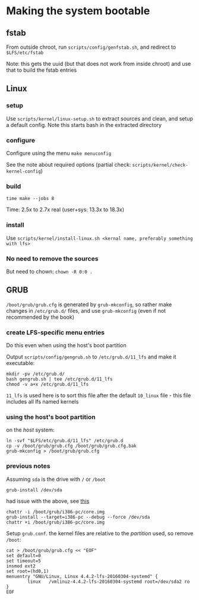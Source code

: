 # Making the system bootable

## fstab

From outside chroot, run `scripts/config/genfstab.sh`, and redirect to `$LFS/etc/fstab`

Note: this gets the uuid (but that does not work from inside chroot) and use that to build the fstab entries

## Linux

### setup

Use `scripts/kernel/linux-setup.sh` to extract sources and clean, and setup a default config. Note this starts bash in the extracted directory

### configure

Configure using the menu `make menuconfig`

See the note about required options (partial check: `scripts/kernel/check-kernel-config`)

### build

`time make --jobs 8`

Time: 2.5x to 2.7x real (user+sys: 13.3x to 18.3x)

### install

Use `scripts/kernel/install-linux.sh <kernal name, preferably something with lfs>`

### No need to remove the sources

But need to chown: `chown -R 0:0 .`


## GRUB

`/boot/grub/grub.cfg` is generated by `grub-mkconfig`, so rather make changes in `/etc/grub.d/` files, and use `grub-mkconfig` (even if not recommended by the book)

### create LFS-specific menu entries

Do this even when using the host's boot partition

Output `scripts/config/gengrub.sh` to `/etc/grub.d/11_lfs` and make it executable:

```
mkdir -pv /etc/grub.d/
bash gengrub.sh | tee /etc/grub.d/11_lfs
chmod -v a+x /etc/grub.d/11_lfs
```

`11_lfs` is used here is to sort this file after the default `10_linux` file - this file includes all lfs named kernels

### using the host's boot partition

on the *host* system:

```
ln -svf "$LFS/etc/grub.d/11_lfs" /etc/grub.d
cp -v /boot/grub/grub.cfg /boot/grub/grub.cfg.bak
grub-mkconfig > /boot/grub/grub.cfg
```


### previous notes

Assuming `sda` is the drive with `/` or `/boot`

`grub-install /dev/sda`

had issue with the above, see [this](https://wiki.archlinux.org/index.php/GRUB#Install_to_partition_or_partitionless_disk)

```
chattr -i /boot/grub/i386-pc/core.img
grub-install --target=i386-pc --debug --force /dev/sda
chattr +i /boot/grub/i386-pc/core.img
```

Setup `grub.conf`. the kernel files are relative to the *partition* used, so remove `/boot`:

```
cat > /boot/grub/grub.cfg << "EOF"
set default=0
set timeout=5
insmod ext2
set root=(hd0,1)
menuentry "GNU/Linux, Linux 4.4.2-lfs-20160304-systemd" {
        linux   /vmlinuz-4.4.2-lfs-20160304-systemd root=/dev/sda2 ro
}
EOF
```
